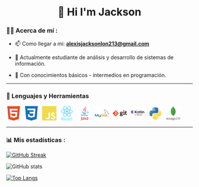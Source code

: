 <div id="header" align="center">
    <h1 align="center">👋 Hi I'm Jackson</h1>
</div>

### 👨‍💻 Acerca de mí :

- 📫 Como llegar a mi: **alexisjacksonlon213@gmail.com**

- 🌱 Actualmente estudiante de análisis y desarrollo de sistemas de información.

- 📝 Con conocimientos básicos - intermedios en programación.

---

<div align="left">
    <h3>🔨 Lenguajes y Herramientas</h3>
    <div>
        <img src="https://github.com/devicons/devicon/blob/master/icons/html5/html5-plain.svg" title="HTML5" alt="HTML" width="40" height="40"/>&nbsp;
        <img src="https://github.com/devicons/devicon/blob/master/icons/css3/css3-plain.svg" title="HTML5" alt="HTML" width="40" height="40"/>&nbsp;
        <img src="https://github.com/devicons/devicon/blob/master/icons/javascript/javascript-plain.svg" title="HTML5" alt="HTML" width="40" height="40"/>&nbsp;
        <img src="https://github.com/devicons/devicon/blob/master/icons/react/react-original-wordmark.svg" title="HTML5" alt="HTML" width="40" height="40"/>&nbsp;
        <img src="https://github.com/devicons/devicon/blob/master/icons/java/java-original-wordmark.svg" title="HTML5" alt="HTML" width="40" height="40"/>&nbsp;
        <img src="https://github.com/devicons/devicon/blob/master/icons/mysql/mysql-original-wordmark.svg" title="HTML5" alt="HTML" width="40" height="40"/>&nbsp;
        <img src="https://github.com/devicons/devicon/blob/master/icons/git/git-original-wordmark.svg" title="HTML5" alt="HTML" width="40" height="40"/>&nbsp;
        <img src="https://github.com/devicons/devicon/blob/master/icons/kotlin/kotlin-original-wordmark.svg" title="HTML5" alt="HTML" width="40" height="40"/>&nbsp;
        <img src="https://github.com/devicons/devicon/blob/master/icons/python/python-original.svg" title="HTML5" alt="HTML" width="40" height="40"/>&nbsp;
        <img src="https://github.com/devicons/devicon/blob/master/icons/mongodb/mongodb-original-wordmark.svg" title="HTML5" alt="HTML" width="40" height="40"/>&nbsp;
      </div>
</div>

---

### 📊 Mis estadísticas :

[![GitHub Streak](http://github-readme-streak-stats.herokuapp.com?user=Alexxis4ever&theme=onedark)](https://git.io/streak-stats)

![GitHub stats](https://github-readme-stats.vercel.app/api?username=Alexxis4ever&show_icons=true&theme=radical)

[![Top Langs](https://github-readme-stats.vercel.app/api/top-langs/?username=Alexxis4ever&theme=tokyonight)](https://github.com/anuraghazra/github-readme-stats)
